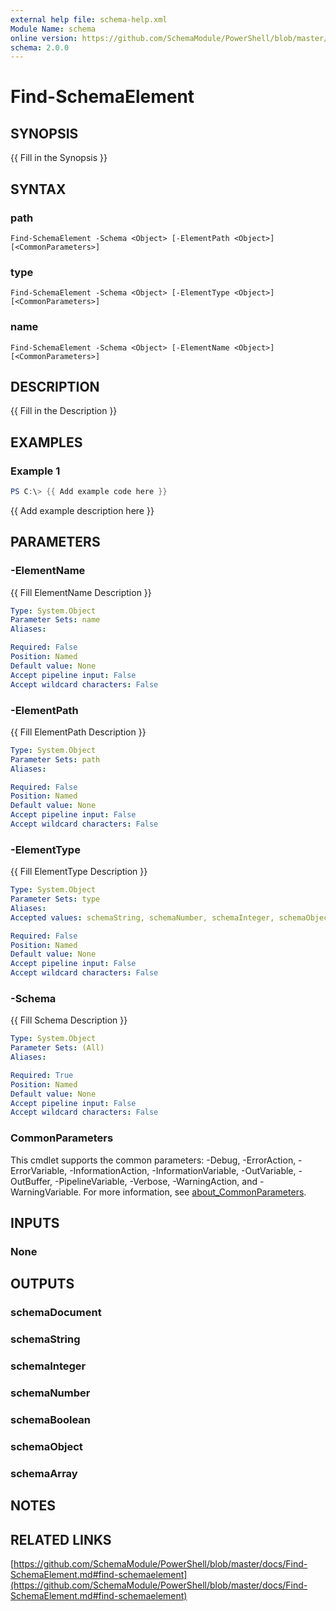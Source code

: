```yaml
---
external help file: schema-help.xml
Module Name: schema
online version: https://github.com/SchemaModule/PowerShell/blob/master/docs/Find-SchemaElement.md#find-schemaelement
schema: 2.0.0
---
```


# Find-SchemaElement

## SYNOPSIS
{{ Fill in the Synopsis }}

## SYNTAX

### path
```
Find-SchemaElement -Schema <Object> [-ElementPath <Object>] [<CommonParameters>]
```

### type
```
Find-SchemaElement -Schema <Object> [-ElementType <Object>] [<CommonParameters>]
```

### name
```
Find-SchemaElement -Schema <Object> [-ElementName <Object>] [<CommonParameters>]
```

## DESCRIPTION
{{ Fill in the Description }}

## EXAMPLES

### Example 1
```powershell
PS C:\> {{ Add example code here }}
```

{{ Add example description here }}

## PARAMETERS

### -ElementName
{{ Fill ElementName Description }}

```yaml
Type: System.Object
Parameter Sets: name
Aliases:

Required: False
Position: Named
Default value: None
Accept pipeline input: False
Accept wildcard characters: False
```

### -ElementPath
{{ Fill ElementPath Description }}

```yaml
Type: System.Object
Parameter Sets: path
Aliases:

Required: False
Position: Named
Default value: None
Accept pipeline input: False
Accept wildcard characters: False
```

### -ElementType
{{ Fill ElementType Description }}

```yaml
Type: System.Object
Parameter Sets: type
Aliases:
Accepted values: schemaString, schemaNumber, schemaInteger, schemaObject, schemaBoolean, schemaArray, schemaDocument

Required: False
Position: Named
Default value: None
Accept pipeline input: False
Accept wildcard characters: False
```

### -Schema
{{ Fill Schema Description }}

```yaml
Type: System.Object
Parameter Sets: (All)
Aliases:

Required: True
Position: Named
Default value: None
Accept pipeline input: False
Accept wildcard characters: False
```

### CommonParameters
This cmdlet supports the common parameters: -Debug, -ErrorAction, -ErrorVariable, -InformationAction, -InformationVariable, -OutVariable, -OutBuffer, -PipelineVariable, -Verbose, -WarningAction, and -WarningVariable. For more information, see [about_CommonParameters](http://go.microsoft.com/fwlink/?LinkID=113216).

## INPUTS

### None

## OUTPUTS

### schemaDocument

### schemaString

### schemaInteger

### schemaNumber

### schemaBoolean

### schemaObject

### schemaArray

## NOTES

## RELATED LINKS

[https://github.com/SchemaModule/PowerShell/blob/master/docs/Find-SchemaElement.md#find-schemaelement](https://github.com/SchemaModule/PowerShell/blob/master/docs/Find-SchemaElement.md#find-schemaelement)

